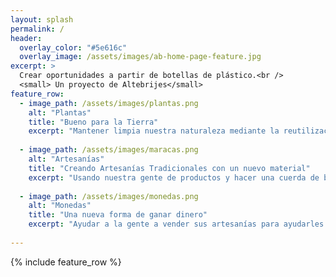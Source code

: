 ```yaml
---
layout: splash
permalink: /
header:
  overlay_color: "#5e616c"
  overlay_image: /assets/images/ab-home-page-feature.jpg
excerpt: >
  Crear oportunidades a partir de botellas de plástico.<br />
  <small> Un proyecto de Altebrijes</small>
feature_row:
  - image_path: /assets/images/plantas.png
    alt: "Plantas"
    title: "Bueno para la Tierra"
    excerpt: "Mantener limpia nuestra naturaleza mediante la reutilización de botellas de plástico"
   
  - image_path: /assets/images/maracas.png
    alt: "Artesanías"
    title: "Creando Artesanías Tradicionales con un nuevo material"
    excerpt: "Usando nuestra gente de productos y hacer una cuerda de botellas y usarla para artesanías y otros usos."
    
  - image_path: /assets/images/monedas.png
    alt: "Monedas"
    title: "Una nueva forma de ganar dinero"
    excerpt: "Ayudar a la gente a vender sus artesanías para ayudarles a obtener ingresos."
        
---
```


{% include feature_row %}